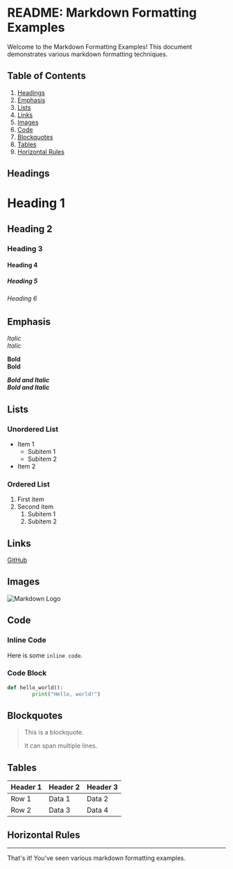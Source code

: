 # README: Markdown Formatting Examples

Welcome to the Markdown Formatting Examples! This document demonstrates various markdown formatting techniques.

## Table of Contents
1. [Headings](#headings)
2. [Emphasis](#emphasis)
3. [Lists](#lists)
4. [Links](#links)
5. [Images](#images)
6. [Code](#code)
7. [Blockquotes](#blockquotes)
8. [Tables](#tables)
9. [Horizontal Rules](#horizontal-rules)

## Headings

# Heading 1
## Heading 2
### Heading 3
#### Heading 4
##### Heading 5
###### Heading 6

## Emphasis

*Italic*  
_Italic_

**Bold**  
__Bold__

***Bold and Italic***  
___Bold and Italic___

## Lists

### Unordered List
- Item 1
    - Subitem 1
    - Subitem 2
- Item 2

### Ordered List
1. First item
2. Second item
     1. Subitem 1
     2. Subitem 2

## Links

[GitHub](https://github.com)

## Images

![Markdown Logo](https://markdown-here.com/img/icon256.png)

## Code

### Inline Code
Here is some `inline code`.

### Code Block
```python
def hello_world():
        print("Hello, world!")
```

## Blockquotes

> This is a blockquote.
> 
> It can span multiple lines.

## Tables

| Header 1 | Header 2 | Header 3 |
|----------|----------|----------|
| Row 1    | Data 1   | Data 2   |
| Row 2    | Data 3   | Data 4   |

## Horizontal Rules

---

That's it! You've seen various markdown formatting examples.